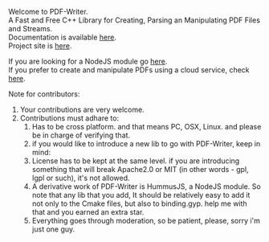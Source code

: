 Welcome to PDF-Writer.   
A Fast and Free C++ Library for Creating, Parsing an Manipulating PDF Files and Streams.   
Documentation is available [here](https://github.com/galkahana/PDF-Writer/wiki).   
Project site is [here](http://www.pdfhummus.com).   

If you are looking for a NodeJS module go [here](https://github.com/galkahana/HummusJS).   
If you prefer to create and manipulate PDFs using a cloud service, check [here](http://services.pdfhummus.com).   


Note for contributors:

1. Your contributions are very welcome. 
2. Contributions must adhare to:
    1. Has to be cross platform. and that means PC, OSX, Linux. and please be in charge of verifying that.
    2. if you would like to introduce a new lib to go with PDF-Writer, keep in mind:
      1. License has to be kept at the same level. if you are introducing something that will break Apache2.0 or MIT (in other words - gpl, lgpl or such), it's not allowed.
      2. A derivative work of PDF-Writer is HummusJS, a NodeJS module. So note that any lib that you add, It should be relatively easy to add it not only to the Cmake files, but also to binding.gyp. help me with that and you earned an extra star.
    3. Everything goes through moderation, so be patient, please, sorry i'm just one guy. 
